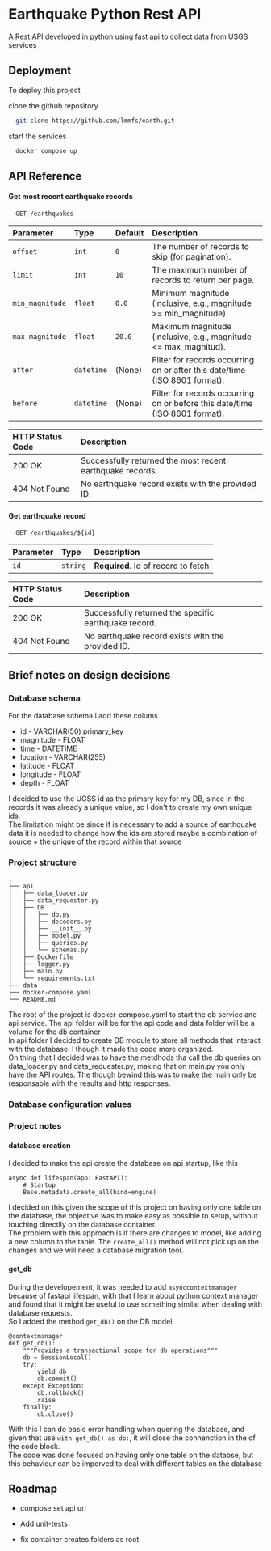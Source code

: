 
# Earthquake Python Rest API

A Rest API developed in python using fast api to collect data from USGS services




## Deployment

To deploy this project

clone the github repository
```bash
  git clone https://github.com/lmmfs/earth.git
```
start the services

```bash
  docker compose up
```


## API Reference

#### Get most recent earthquake records

```http
  GET /earthquakes
```

| Parameter | Type | Default | Description |
| :-------- | :--- | :------ | :---------- |
| `offset` | `int` | `0` | The number of records to skip (for pagination). |
| `limit` | `int` | `10` | The maximum number of records to return per page. |
| `min_magnitude` | `float` | `0.0` | Minimum magnitude (inclusive, e.g., magnitude >= min_magnitude). |
| `max_magnitude` | `float` | `20.0` | Maximum magnitude (inclusive, e.g., magnitude <= max_magnitud). |
| `after` | `datetime` | (None) | Filter for records occurring on or after this date/time (ISO 8601 format). |
| `before` | `datetime` | (None) | Filter for records occurring on or before this date/time (ISO 8601 format). |

|HTTP Status Code	| Description           |
| :---------------- | :-------------------- |
|200 OK	            | Successfully returned the most recent earthquake records.|
|404 Not Found	    | No earthquake record exists with the provided ID.|


#### Get earthquake record

```http
  GET /earthquakes/${id}
```

| Parameter | Type     | Description                       |
| :-------- | :------- | :-------------------------------- |
| `id`      | `string` | **Required**. Id of record to fetch |

|HTTP Status Code	| Description           |
| :---------------- | :-------------------- |
|200 OK	            | Successfully returned the specific earthquake record.|
|404 Not Found	    | No earthquake record exists with the provided ID.|


## Brief notes on design decisions

### Database schema
For the database schema I add these colums

- id - VARCHAR(50) primary_key
- magnitude - FLOAT
- time - DATETIME
- location - VARCHAR(255)
- latitude - FLOAT
- longitude - FLOAT
- depth - FLOAT

I decided to use the UGSS id as the primary key for my DB, since in the records it was already a unique value, so I don't to create my own unique ids.  
The limitation might be since if is necessary to add a source of earthquake data it is needed to change how the ids are stored maybe a combination of source + the unique of the record within that source  


### Project structure
```text
.
├── api
│   ├── data_loader.py
│   ├── data_requester.py
│   ├── DB
│   │   ├── db.py
│   │   ├── decoders.py
│   │   ├── __init__.py
│   │   ├── model.py
│   │   ├── queries.py
│   │   └── schemas.py
│   ├── Dockerfile
│   ├── logger.py
│   ├── main.py
│   └── requirements.txt
├── data
├── docker-compose.yaml
└── README.md
```

The root of the project is  docker-compose.yaml to start the db service and api service. The api folder will be for the api code and data folder will be a volume for the db container  
In api folder I decided to create DB module to store all methods that interact with the database. I though it made the code more organized.  
On thing that I decided was to have the metdhods tha call the db queries on data_loader.py and data_requester.py, making that on main.py you only have the API routes. The though bewind this was to make the main only be responsable with the results and http responses. 

### Database configuration values

### Project notes
#### database creation
I decided to make the api create the database on api startup, like this
```code
async def lifespan(app: FastAPI):
    # Startup
    Base.metadata.create_all(bind=engine) 
```
I decided on this given the scope of this project on having only one table on the database, the objective was to make easy as possible to setup, without touching directlly on the database container.   
The problem with this approach is if there are changes to model, like adding a new column to the table. The `create_all()` method will not pick up on the changes and we will need a database migration tool.

#### get_db
During the developement, it was needed to add `asynccontextmanager` because of fastapi lifespan, with that I learn about python context manager and found that it might be useful to use something similar when dealing with database requests.  
So I added the method `get_db()` on the DB model
```code
@contextmanager
def get_db():
    """Provides a transactional scope for db operations"""
    db = SessionLocal()
    try:
        yield db
        db.commit()
    except Exception:
        db.rollback()
        raise
    finally:
        db.close()
```
With this I can do basic error handling when quering the database, and given that use `with get_db() as db:`, it will close the connenction in the of the code block.  
The code was done focused on having only one table on the databse, but this behaviour can be imporved to deal with different tables on the database

## Roadmap

- compose set api url

- Add unit-tests

- fix container creates folders as root

